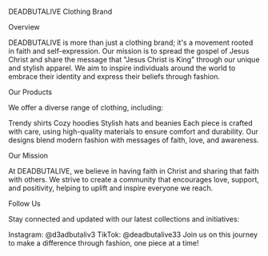 DEADBUTALIVE Clothing Brand

Overview

DEADBUTALIVE is more than just a clothing brand; it's a movement rooted in faith and self-expression. Our mission is to spread the gospel of Jesus Christ and share the message that "Jesus Christ is King" through our unique and stylish apparel. We aim to inspire individuals around the world to embrace their identity and express their beliefs through fashion.

Our Products

We offer a diverse range of clothing, including:

Trendy shirts
Cozy hoodies
Stylish hats and beanies
Each piece is crafted with care, using high-quality materials to ensure comfort and durability. Our designs blend modern fashion with messages of faith, love, and awareness.

Our Mission

At DEADBUTALIVE, we believe in having faith in Christ and sharing that faith with others. We strive to create a community that encourages love, support, and positivity, helping to uplift and inspire everyone we reach.

Follow Us

Stay connected and updated with our latest collections and initiatives:

Instagram: @d3adbutaliv3
TikTok: @deadbutalive33
Join us on this journey to make a difference through fashion, one piece at a time!

